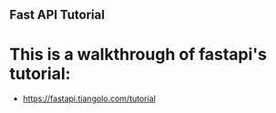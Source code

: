 ## Fast API Tutorial

# This is a walkthrough of fastapi's tutorial:
* https://fastapi.tiangolo.com/tutorial
